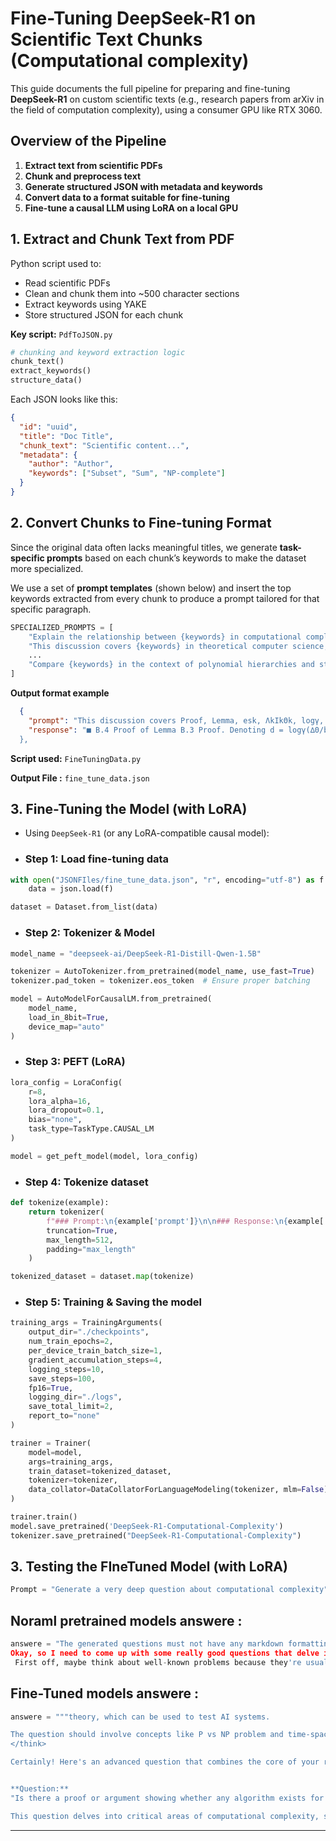 # **Fine-Tuning DeepSeek-R1 on Scientific Text Chunks (Computational complexity)**


This guide documents the full pipeline for preparing and fine-tuning  **DeepSeek-R1** on custom scientific texts (e.g., research papers from arXiv in the field of computation complexity), using a consumer GPU like RTX 3060.

## Overview of the Pipeline

1. **Extract text from scientific PDFs**
2. **Chunk and preprocess text**
3. **Generate structured JSON with metadata and keywords**
4. **Convert data to a format suitable for fine-tuning**
5. **Fine-tune a causal LLM using LoRA on a local GPU**

## **1.  Extract and Chunk Text from PDF**

Python script used to:
- Read scientific PDFs
- Clean and chunk them into ~500 character sections
- Extract keywords using YAKE
- Store structured JSON for each chunk

**Key script:** `PdfToJSON.py`

```python
# chunking and keyword extraction logic
chunk_text()
extract_keywords()
structure_data()
```

Each JSON looks like this:

```json
{
  "id": "uuid",
  "title": "Doc Title",
  "chunk_text": "Scientific content...",
  "metadata": {
    "author": "Author",
    "keywords": ["Subset", "Sum", "NP-complete"]
  }
}
```
## 2. Convert Chunks to Fine-tuning Format

Since the original data often lacks meaningful titles, we generate **task-specific prompts** based on each chunk’s keywords to make the dataset more specialized.

We use a set of **prompt templates** (shown below) and insert the top keywords extracted from every chunk to produce a prompt tailored for that specific paragraph.
```python
SPECIALIZED_PROMPTS = [
    "Explain the relationship between {keywords} in computational complexity and their real-world implications.",
    "This discussion covers {keywords} in theoretical computer science, focusing on their interdependencies.",
    ...
    "Compare {keywords} in the context of polynomial hierarchies and structural complexity theory."
]
```

**Output format example**

```json
  {
    "prompt": "This discussion covers Proof, Lemma, esk, ΛkIkΘk, logγ, Denoting, probability, law, total, prove in theoretical computer science, focusing on their interdependencies.",
    "response": "■ B.4 Proof of Lemma B.3 Proof. Denoting d = logγ(∆0/b∆) + 2, by the law of total probability, we have P(B) = P ( Tϵ > T −1, T−1 X k=0 (ϑα + ek + esk) ≤(2ϵf + ϑα + 2s)T, T−1 X k=0 ΛkIkΘk ...
  },
```

**Script used:** `FineTuningData.py`

**Output File :** `fine_tune_data.json`


## 3. Fine-Tuning the Model (with LoRA)

 - Using `DeepSeek-R1` (or any LoRA-compatible causal model):

- ### Step 1: Load fine-tuning data
```python
with open("JSONFIles/fine_tune_data.json", "r", encoding="utf-8") as f:
    data = json.load(f)

dataset = Dataset.from_list(data)
```
- ### Step 2: Tokenizer & Model

```python
model_name = "deepseek-ai/DeepSeek-R1-Distill-Qwen-1.5B"

tokenizer = AutoTokenizer.from_pretrained(model_name, use_fast=True)
tokenizer.pad_token = tokenizer.eos_token  # Ensure proper batching

model = AutoModelForCausalLM.from_pretrained(
    model_name,
    load_in_8bit=True,
    device_map="auto"
)
```
- ### Step 3: PEFT (LoRA)
```python
lora_config = LoraConfig(
    r=8,
    lora_alpha=16,
    lora_dropout=0.1,
    bias="none",
    task_type=TaskType.CAUSAL_LM
)

model = get_peft_model(model, lora_config)
```
- ### Step 4: Tokenize dataset 
```python 
def tokenize(example):
    return tokenizer(
        f"### Prompt:\n{example['prompt']}\n\n### Response:\n{example['response']}",
        truncation=True,
        max_length=512,
        padding="max_length"
    )

tokenized_dataset = dataset.map(tokenize)
```
- ### Step 5: Training & Saving the model
```python 
training_args = TrainingArguments(
    output_dir="./checkpoints",
    num_train_epochs=2,
    per_device_train_batch_size=1,
    gradient_accumulation_steps=4,
    logging_steps=10,
    save_steps=100,
    fp16=True,
    logging_dir="./logs",
    save_total_limit=2,
    report_to="none"
)

trainer = Trainer(
    model=model,
    args=training_args,
    train_dataset=tokenized_dataset,
    tokenizer=tokenizer,
    data_collator=DataCollatorForLanguageModeling(tokenizer, mlm=False)
)

trainer.train()
model.save_pretrained('DeepSeek-R1-Computational-Complexity')
tokenizer.save_pretrained("DeepSeek-R1-Computational-Complexity")

```

## 3. Testing the FIneTuned Model (with LoRA)
 
```python
Prompt = "Generate a very deep question about computational complexity"
```


## **Noraml pretrained models answere :** 

```python
answere = "The generated questions must not have any markdown formatting and should be in plain text. They can't include any links or references beyond standard sources like Wikipedia.
Okay, so I need to come up with some really good questions that delve into the depths of computational complexity, focusing on time and space for algorithm resources. Hmm, where do I start?
 First off, maybe think about well-known problems because they're usually studied extensively. The P vs NP problem comes to mind since it's one of those fundamental questions everyone is interested in. But wait...."
```
## Fine-Tuned models answere : 
```python
answere = """theory, which can be used to test AI systems.

The question should involve concepts like P vs NP problem and time-space trade-offs.
</think>

Certainly! Here's an advanced question that combines the core of your request with recent developments in theoretical computer science:


**Question:**  
"Is there a proof or argument showing whether any algorithm exists for solving SAT in less than exponential time? If such algorithms exist, what is their fundamental reason?"

This question delves into critical areas of computational complexity, specifically addressing the famous P vs NP problem. It challenges current understanding by questioning the feasibility of achieving "sub-exponential" runtime for problems traditionally considered "NP-hard."""
```
---